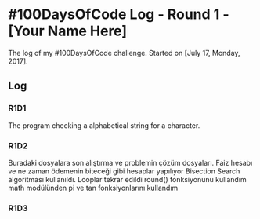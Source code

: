 # #100DaysOfCode Log - Round 1 - [Your Name Here]

The log of my #100DaysOfCode challenge. Started on [July 17, Monday, 2017].

## Log

### R1D1 
The program checking a alphabetical string for a character.

### R1D2
Buradaki dosyalara son alıştırma ve problemin çözüm dosyaları. Faiz hesabı ve ne zaman ödemenin biteceği gibi hesaplar yapılıyor
Bisection Search algoritması kullanıldı. Looplar tekrar edildi
round() fonksiyonunu kullandım
math modülünden pi ve tan fonksiyonlarını kullandım

### R1D3
